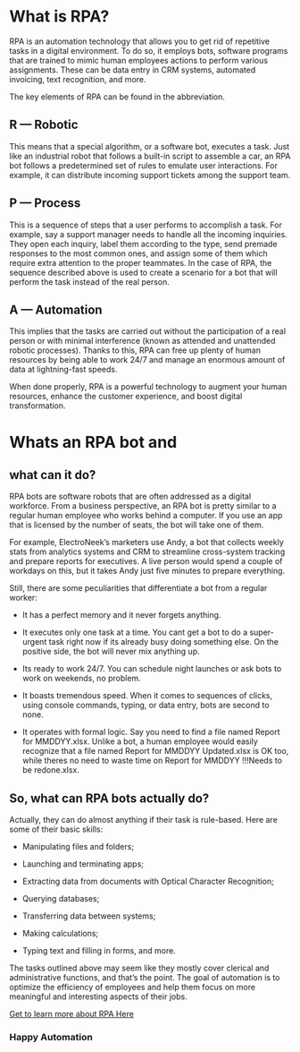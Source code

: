 <h1>What is RPA?</h1>
<p>RPA is an automation technology that allows you to get rid of repetitive tasks in a digital environment. To do so, it employs bots, software programs that are trained to mimic human employees actions to perform various assignments. These can be data entry in CRM systems, automated invoicing, text recognition, and more.<br>

The key elements of RPA can be found in the abbreviation.</p>

<h2>R — Robotic</h2>
<p>This means that a special algorithm, or a software bot, executes a task. Just like an industrial robot that follows a built-in script to assemble a car, an RPA bot follows a predetermined set of rules to emulate user interactions. For example, it can distribute incoming support tickets among the support team.</p>

<h2>P — Process</h2>
<p>This is a sequence of steps that a user performs to accomplish a task. For example, say a support manager needs to handle all the incoming inquiries. They open each inquiry, label them according to the type, send premade responses to the most common ones, and assign some of them which require extra attention to the proper teammates. In the case of RPA, the sequence described above is used to create a scenario for a bot that will perform the task instead of the real person.</p>

<h2>A — Automation</h2>
<p>This implies that the tasks are carried out without the participation of a real person or with minimal interference (known as attended and unattended robotic processes). Thanks to this, RPA can free up plenty of human resources by being able to work 24/7 and manage an enormous amount of data at lightning-fast speeds.

When done properly, RPA is a powerful technology to augment your human resources, enhance the customer experience, and boost digital transformation.</p>

<h1>Whats an RPA bot and</h1>
<h2>what can it do?</h2>

<p>RPA bots are software robots that are often addressed as a digital workforce. From a business perspective, an RPA bot is pretty similar to a regular human employee who works behind a computer. If you use an app that is licensed by the number of seats, the bot will take one of them.

For example, ElectroNeek’s marketers use Andy, a bot that collects weekly stats from analytics systems and CRM to streamline cross-system tracking and prepare reports for executives. A live person would spend a couple of workdays on this, but it takes Andy just five minutes to prepare everything.

Still, there are some peculiarities that differentiate a bot from a regular worker:</p>

- It has a perfect memory and it never forgets anything.

- It executes only one task at a time. You cant get a bot to do a super-urgent task right now if its already busy doing something else. On the positive side, the bot will never mix anything up.

- Its ready to work 24/7. You can schedule night launches or ask bots to work on weekends, no problem.

- It boasts tremendous speed. When it comes to sequences of clicks, using console commands, typing, or data entry, bots are second to none.

- It operates with formal logic. Say you need to find a file named Report for MMDDYY.xlsx. Unlike a bot, a human employee would easily recognize that a file named Report for MMDDYY Updated.xlsx is OK too, while theres no need to waste time on Report for MMDDYY !!!Needs to be redone.xlsx.

<h2>So, what can RPA bots actually do?</h2>
<p>Actually, they can do almost anything if their task is rule-based. Here are some of their basic skills:</p>


- Manipulating files and folders;

- Launching and terminating apps;

- Extracting data from documents with Optical Character Recognition;

- Querying databases;

- Transferring data between systems;

- Making calculations;

- Typing text and filling in forms, and more.

<p>The tasks outlined above may seem like they mostly cover clerical and administrative functions, and that’s the point. The goal of automation is to optimize the efficiency of employees and help them focus on more meaningful and interesting aspects of their jobs.</p>

[Get to learn more about RPA Here](https://forum.electroneek.com)

<h3>Happy Automation</h3>



